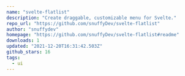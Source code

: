 ```yaml
---
name: "svelte-flatlist"
description: "Create draggable, customizable menu for Svelte."
repo_url: "https://github.com/snuffyDev/svelte-flatlist"
author: "snuffydev"
homepage: "https://github.com/snuffyDev/svelte-flatlist#readme"
downloads: 1
updated: "2021-12-20T16:31:42.503Z"
github_stars: 16
tags: 
  - ui
---
```

